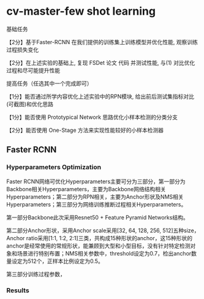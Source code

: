 # cv-master-few shot learning
基础任务

【2分】基于Faster-RCNN 在我们提供的训练集上训练模型并优化性能, 观察训练过程损失变化

【2分】在上述实验的基础上, 复现 FSDet 论文 代码 并测试性能, 与(1) 对比优化过程和尽可能提升性能

提高任务（任选其中一个完成即可）

【1分】能否通过所学内容优化上述实验中的RPN模块, 给出前后测试集指标对比(可截图)和优化思路

【1分】能否使用 Prototypical Network 思路优化小样本检测的分类分支

【2分】能否使用 One-Stage 方法来实现性能较好的小样本检测器

## Faster RCNN
### Hyperparameters Optimization

Faster RCNN网络可优化Hyperparameters主要可分为三部分，第一部分为Backbone相关Hyperparameters，主要为Backbone网络结构相关Hyperparameters；第二部分为RPN相关，主要为Anchor形状及NMS相关Hyperparameters；第三部分为网络训练推断过程相关Hyperparameters。

第一部分Backbone此次采用Resnet50 + Feature Pyramid Networks结构。

第二部分Anchor形状，采用Anchor scale采用[32, 64, 128, 256, 512]五种size，Anchor ratio采用[1:1, 1:2, 2:1]三类，共构成15种形状的anchor，这15种形状的anchor是经常使用的常规形状，能兼顾到大型和小型目标，没有针对特定检测对象和场景进行特别布置；NMS相关参数中，threshold设定为0.7，检出anchor数量设定为512个，正样本比例设定为0.5。

第三部分训练过程参数，

### Results


